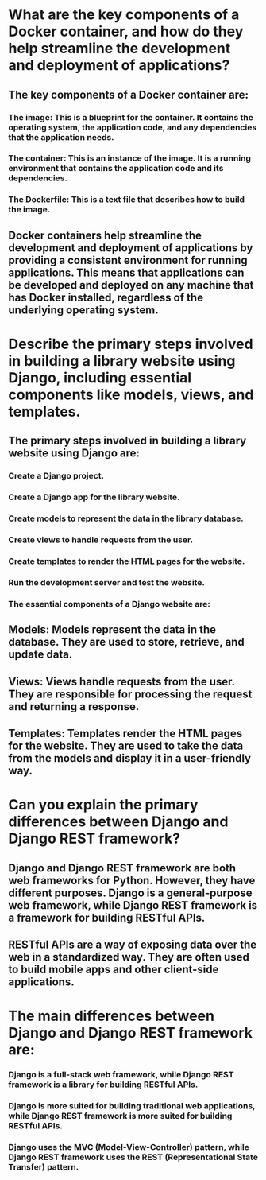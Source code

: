 

# What are the key components of a Docker container, and how do they help streamline the development and deployment of applications?

## The key components of a Docker container are:

### The image: This is a blueprint for the container. It contains the operating system, the application code, and any dependencies that the application needs. 

### The container: This is an instance of the image. It is a running environment that contains the application code and its dependencies.

### The Dockerfile: This is a text file that describes how to build the image.
## Docker containers help streamline the development and deployment of applications by providing a consistent environment for running applications. This means that applications can be developed and deployed on any machine that has Docker installed, regardless of the underlying operating system.

# Describe the primary steps involved in building a library website using Django, including essential components like models, views, and templates.

## The primary steps involved in building a library website using Django are:

### Create a Django project.
### Create a Django app for the library website.
### Create models to represent the data in the library database.
### Create views to handle requests from the user.
### Create templates to render the HTML pages for the website.
### Run the development server and test the website.
### The essential components of a Django website are:

## Models: Models represent the data in the database. They are used to store, retrieve, and update data.
## Views: Views handle requests from the user. They are responsible for processing the request and returning a response.
## Templates: Templates render the HTML pages for the website. They are used to take the data from the models and display it in a user-friendly way.

# Can you explain the primary differences between Django and Django REST framework?

## Django and Django REST framework are both web frameworks for Python. However, they have different purposes. Django is a general-purpose web framework, while Django REST framework is a framework for building RESTful APIs.

## RESTful APIs are a way of exposing data over the web in a standardized way. They are often used to build mobile apps and other client-side applications.

# The main differences between Django and Django REST framework are:

### Django is a full-stack web framework, while Django REST framework is a library for building RESTful APIs.
### Django is more suited for building traditional web applications, while Django REST framework is more suited for building RESTful APIs.
### Django uses the MVC (Model-View-Controller) pattern, while Django REST framework uses the REST (Representational State Transfer) pattern.